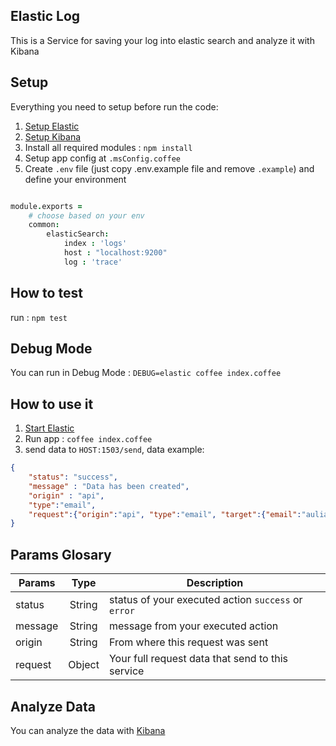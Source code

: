 ## Elastic Log
This is a Service for saving your log into elastic search and analyze it with Kibana

## Setup

Everything you need to setup before run the code:

1. [Setup Elastic](https://www.elastic.co/guide/en/elasticsearch/reference/current/setup.html)
2. [Setup Kibana](https://www.elastic.co/guide/en/kibana/current/setup.html)
3. Install all required modules : `npm install`
4. Setup app config at `.msConfig.coffee`
5. Create `.env` file (just copy .env.example file and remove `.example`) and define your environment

```coffeescript

module.exports =
	# choose based on your env
	common:
		elasticSearch:
		  	index : 'logs'
		  	host : "localhost:9200"
		  	log : 'trace'
``` 

## How to test
run : `npm test`

## Debug Mode
You can run in Debug Mode : `DEBUG=elastic coffee index.coffee`

## How to use it
1. [Start Elastic](https://www.elastic.co/guide/en/elasticsearch/reference/current/setup.html)
2. Run app : `coffee index.coffee`
3. send data to `HOST:1503/send`, data example:

```json
{
    "status": "success",
    "message" : "Data has been created",
    "origin" : "api",
    "type":"email",
    "request":{"origin":"api", "type":"email", "target":{"email":"aulia@example.com"} }
}

```

## Params Glosary
| Params        | Type     | Description |
| ------------- |:-------------:| ------------|
| status | String | status of your executed action `success` or `error` |
| message | String | message from your executed action |
| origin | String | From where this request was sent |
| request | Object | Your full request data that send to this service |

## Analyze Data
You can analyze the data with [Kibana](https://www.elastic.co/guide/en/kibana/current/index.html)